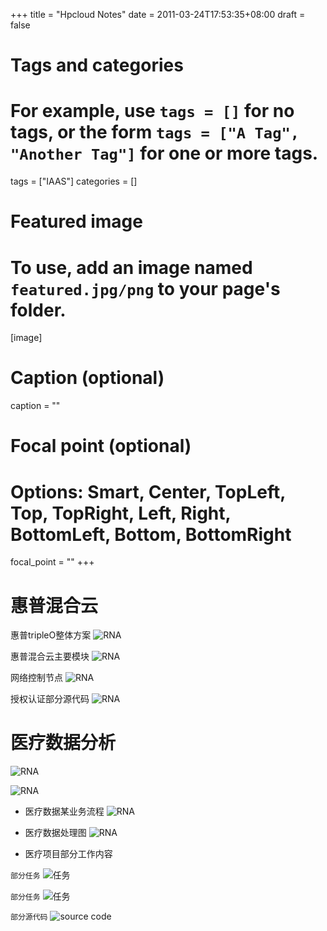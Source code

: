 +++
title = "Hpcloud Notes"
date = 2011-03-24T17:53:35+08:00
draft = false

# Tags and categories
# For example, use `tags = []` for no tags, or the form `tags = ["A Tag", "Another Tag"]` for one or more tags.
tags = ["IAAS"]
categories = []

# Featured image
# To use, add an image named `featured.jpg/png` to your page's folder. 
[image]
  # Caption (optional)
  caption = ""

  # Focal point (optional)
  # Options: Smart, Center, TopLeft, Top, TopRight, Left, Right, BottomLeft, Bottom, BottomRight
  focal_point = ""
+++


# 惠普混合云

惠普tripleO整体方案
![RNA](./hp2.png)

惠普混合云主要模块
![RNA](./hp-1.png)

网络控制节点
![RNA](./hp3.png)

授权认证部分源代码
![RNA](./ks-1.png)


# 医疗数据分析

![RNA](./ano-bd.png)

![RNA](./ano-portal.png)

- 医疗数据某业务流程
![RNA](./RNA数据处理业务流程图.png)

- 医疗数据处理图
![RNA](./ano-bd.png)

- 医疗项目部分工作内容

`部分任务`
![任务](med-t2.png)

`部分任务`
![任务](./med-t1.png)

`部分源代码`
![source code](./met-source.png)

